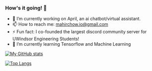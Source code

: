 ### How's it going! 👋

- 🔭 I’m currently working on April, an ai chatbot/virtual assistant.
- 📫 How to reach me: mahirchow.io@gmail.com
- ⚡ Fun fact: I co-founded the largest discord community server for UWindsor Engineering Students!
- 🌱 I’m currently learning Tensorflow and Machine Learning

[![My GitHub stats](https://github-readme-stats.vercel.app/api?username=mahirchow&count_private=true&show_icons=true&include_all_commits=true&theme=merko)](https://github.com/mahirchow/)

[![Top Langs](https://github-readme-stats.vercel.app/api/top-langs/?username=mahirchow&layout=compact&theme=merko)](https://github.com/mahirchow/)
